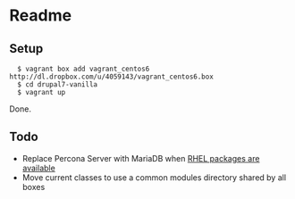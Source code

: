 # Readme #

## Setup ##

```
  $ vagrant box add vagrant_centos6 http://dl.dropbox.com/u/4059143/vagrant_centos6.box
  $ cd drupal7-vanilla
  $ vagrant up
```

Done.

## Todo ##

- Replace Percona Server with MariaDB when [RHEL packages are available](https://mariadb.atlassian.net/browse/MDEV-74)
- Move current classes to use a common modules directory shared by all boxes


